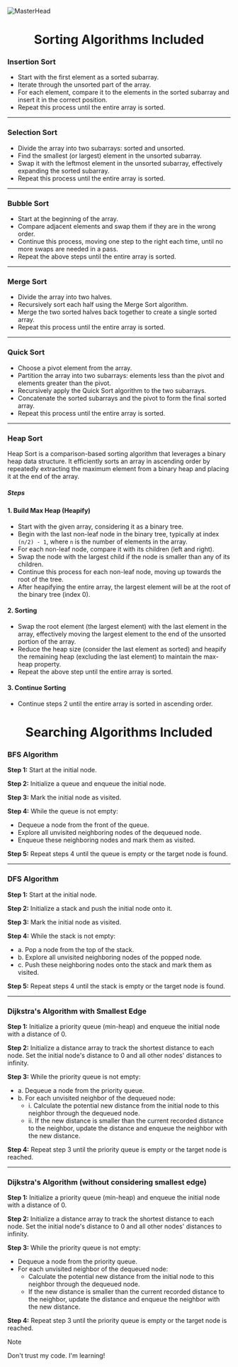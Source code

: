 ![MasterHead](https://res.cloudinary.com/practicaldev/image/fetch/s--rjxO02ux--/c_imagga_scale,f_auto,fl_progressive,h_420,q_auto,w_1000/https://dev-to-uploads.s3.amazonaws.com/uploads/articles/w4qxi1gsnhuey77654qj.png)



<h1 align=center> Sorting Algorithms Included</h1>

### Insertion Sort

- Start with the first element as a sorted subarray.
- Iterate through the unsorted part of the array.
- For each element, compare it to the elements in the sorted subarray and insert it in the correct position.
- Repeat this process until the entire array is sorted.
---

### Selection Sort

- Divide the array into two subarrays: sorted and unsorted.
- Find the smallest (or largest) element in the unsorted subarray.
- Swap it with the leftmost element in the unsorted subarray, effectively expanding the sorted subarray.
- Repeat this process until the entire array is sorted.
---

### Bubble Sort

- Start at the beginning of the array.
- Compare adjacent elements and swap them if they are in the wrong order.
- Continue this process, moving one step to the right each time, until no more swaps are needed in a pass.
- Repeat the above steps until the entire array is sorted.
---

### Merge Sort

- Divide the array into two halves.
- Recursively sort each half using the Merge Sort algorithm.
- Merge the two sorted halves back together to create a single sorted array.
- Repeat this process until the entire array is sorted.
---

### Quick Sort

- Choose a pivot element from the array.
- Partition the array into two subarrays: elements less than the pivot and elements greater than the pivot.
- Recursively apply the Quick Sort algorithm to the two subarrays.
- Concatenate the sorted subarrays and the pivot to form the final sorted array.
- Repeat this process until the entire array is sorted.

---
### Heap Sort


Heap Sort is a comparison-based sorting algorithm that leverages a binary heap data structure. It efficiently sorts an array in ascending order by repeatedly extracting the maximum element from a binary heap and placing it at the end of the array.

##### *Steps*

#### 1. Build Max Heap (Heapify)

- Start with the given array, considering it as a binary tree.
- Begin with the last non-leaf node in the binary tree, typically at index `(n/2) - 1`, where `n` is the number of elements in the array.
- For each non-leaf node, compare it with its children (left and right).
- Swap the node with the largest child if the node is smaller than any of its children.
- Continue this process for each non-leaf node, moving up towards the root of the tree.
- After heapifying the entire array, the largest element will be at the root of the binary tree (index 0).

#### 2. Sorting

- Swap the root element (the largest element) with the last element in the array, effectively moving the largest element to the end of the unsorted portion of the array.
- Reduce the heap size (consider the last element as sorted) and heapify the remaining heap (excluding the last element) to maintain the max-heap property.
- Repeat the above step until the entire array is sorted.

#### 3. Continue Sorting

- Continue steps 2 until the entire array is sorted in ascending order.


##
##

<h1 align=center>Searching Algorithms Included</h1>

### BFS Algorithm

**Step 1:** Start at the initial node.

**Step 2:** Initialize a queue and enqueue the initial node.

**Step 3:** Mark the initial node as visited.

**Step 4:** While the queue is not empty:
   -  Dequeue a node from the front of the queue.
   -  Explore all unvisited neighboring nodes of the dequeued node.
   -  Enqueue these neighboring nodes and mark them as visited.

**Step 5:** Repeat steps 4 until the queue is empty or the target node is found.

---

### DFS Algorithm

**Step 1:** Start at the initial node.

**Step 2:** Initialize a stack and push the initial node onto it.

**Step 3:** Mark the initial node as visited.

**Step 4:** While the stack is not empty:
   - a. Pop a node from the top of the stack.
   - b. Explore all unvisited neighboring nodes of the popped node.
   - c. Push these neighboring nodes onto the stack and mark them as visited.

**Step 5:** Repeat steps 4 until the stack is empty or the target node is found.

---

### Dijkstra's Algorithm with Smallest Edge

**Step 1:** Initialize a priority queue (min-heap) and enqueue the initial node with a distance of 0.

**Step 2:** Initialize a distance array to track the shortest distance to each node. Set the initial node's distance to 0 and all other nodes' distances to infinity.

**Step 3:** While the priority queue is not empty:
   - a. Dequeue a node from the priority queue.
   - b. For each unvisited neighbor of the dequeued node:
      - i. Calculate the potential new distance from the initial node to this neighbor through the dequeued node.
      - ii. If the new distance is smaller than the current recorded distance to the neighbor, update the distance and enqueue the neighbor with the new distance.

**Step 4:** Repeat step 3 until the priority queue is empty or the target node is reached.

---

### Dijkstra's Algorithm (without considering smallest edge)

**Step 1:** Initialize a priority queue (min-heap) and enqueue the initial node with a distance of 0.

**Step 2:** Initialize a distance array to track the shortest distance to each node. Set the initial node's distance to 0 and all other nodes' distances to infinity.

**Step 3:** While the priority queue is not empty:
   - Dequeue a node from the priority queue.
   - For each unvisited neighbor of the dequeued node:
        - Calculate the potential new distance from the initial node to this neighbor through the dequeued node.
        - If the new distance is smaller than the current recorded distance to the neighbor, update the distance and enqueue the neighbor with the new distance.

**Step 4:** Repeat step 3 until the priority queue is empty or the target node is reached.


> [!NOTE]  
> Don't trust my code. I'm learning!